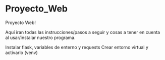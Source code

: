# Proyecto_Web
Proyecto Web!

Aquí iran todas las instrucciones/pasos a seguir y cosas a tener en cuenta al usar/instalar nuestro programa.

Instalar flask, variables de enterno y requests
Crear entorno virtual y activarlo (venv)